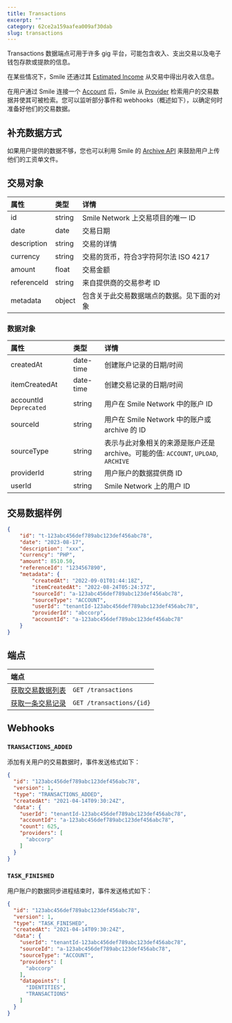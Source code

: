 ```yaml
---
title: Transactions
excerpt: ""
category: 62ce2a159aafea009af30dab
slug: transactions
---
```


Transactions 数据端点可用于许多 gig 平台，可能包含收入、支出交易以及电子钱包存款或提款的信息。

在某些情况下，Smile 还通过其 [Estimated Income](/reference/estimated-incomes) 从交易中得出月收入信息。

在用户通过 Smile 连接一个 [Account](/reference/accounts) 后，Smile 从 [Provider](/reference/providers) 检索用户的交易数据并使其可被检索。您可以监听部分事件和 webhooks（概述如下），以确定何时准备好他们的交易数据。

## 补充数据方式

如果用户提供的数据不够，您也可以利用 Smile 的 [Archive API](/reference/archives) 来鼓励用户上传他们的工资单文件。

## 交易对象

| 属性          | 类型     | 详情                        |
|:------------|:-------|:--------------------------|
| id          | string | Smile Network 上交易项目的唯一 ID |
| date        | date   | 交易日期                      |
| description | string | 交易的详情                     |
| currency    | string | 交易的货币，符合3字符阿尔法 ISO 4217   |
| amount      | float  | 交易金额                      |
| referenceId | string | 来自提供商的交易参考 ID             |
| metadata    | object | 包含关于此交易数据端点的数据。见下面的对象     |

### 数据对象

| 属性                     | 类型        | 详情                                                           |
|:-----------------------|:----------|:-------------------------------------------------------------|
| createdAt | date-time | 创建账户记录的日期/时间                                                 |
| itemCreatedAt | date-time | 创建交易记录的日期/时间                                                 |
| accountId `Deprecated` | string    | 用户在 Smile Network 中的账户 ID                                    |
| sourceId               | string    | 用户在 Smile Network 中的账户或 archive 的 ID                         |
| sourceType             | string    | 表示与此对象相关的来源是账户还是archive。可能的值: `ACCOUNT`, `UPLOAD`, `ARCHIVE` |
| providerId             | string    | 用户账户的数据提供商 ID                                                |
| userId                 | string    | Smile Network 上的用户 ID                                        |

## 交易数据样例

```json
{
    "id": "t-123abc456def789abc123def456abc78", 
    "date": "2023-08-17",
    "description": "xxx",
    "currency": "PHP",
    "amount": 8510.50,
    "referenceId": "1234567890",
    "metadata": {
        "createdAt": "2022-09-01T01:44:18Z",
        "itemCreatedAt": "2022-08-24T05:24:37Z",
        "sourceId": "a-123abc456def789abc123def456abc78",
        "sourceType": "ACCOUNT",
        "userId": "tenantId-123abc456def789abc123def456abc78",
        "providerId": "abccorp",
        "accountId": "a-123abc456def789abc123def456abc78"
    }
}
```

## 端点

| 端点                                         | |
|:-------------------------------------------| :---- |
| [获取交易数据列表](/reference/list-transactions-1) | `GET /transactions` |
| [获取一条交易记录](/reference/get-transaction-1)   | `GET /transactions/{id}` |

## Webhooks

### `TRANSACTIONS_ADDED`

添加有关用户的交易数据时，事件发送格式如下：

```json
{
  "id": "123abc456def789abc123def456abc78",
  "version": 1,
  "type": "TRANSACTIONS_ADDED",
  "createdAt": "2021-04-14T09:30:24Z",
  "data": {
    "userId": "tenantId-123abc456def789abc123def456abc78",
    "accountId": "a-123abc456def789abc123def456abc78",
    "count": 625,
    "providers": [
      "abccorp"
    ]
  }
}
```

### `TASK_FINISHED`

用户账户的数据同步进程结束时，事件发送格式如下：

```json
{
  "id": "123abc456def789abc123def456abc78",
  "version": 1,
  "type": "TASK_FINISHED",
  "createdAt": "2021-04-14T09:30:24Z",
  "data": {
    "userId": "tenantId-123abc456def789abc123def456abc78",
    "sourceId": "a-123abc456def789abc123def456abc78",
    "sourceType": "ACCOUNT",
    "providers": [
      "abccorp"
    ],
    "datapoints": [
      "IDENTITIES",
      "TRANSACTIONS"
    ]
  }
}
```
